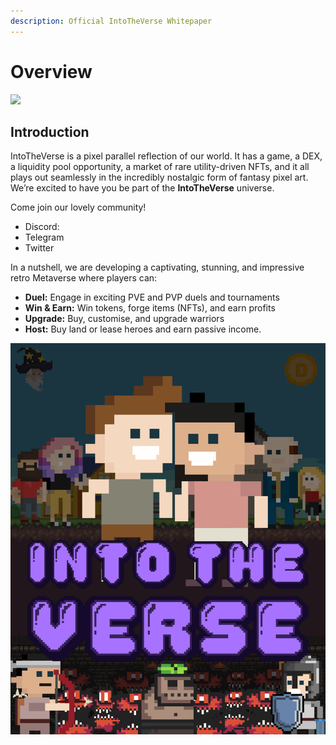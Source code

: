 ```yaml
---
description: Official IntoTheVerse Whitepaper
---
```


# Overview

![](<.gitbook/assets/Into The Verse logo.gif>)

## Introduction

IntoTheVerse is a pixel parallel reflection of our world. It has a game, a DEX, a liquidity pool opportunity, a market of rare utility-driven NFTs, and it all plays out seamlessly in the incredibly nostalgic form of fantasy pixel art. We’re excited to have you be part of the **IntoTheVerse** universe.&#x20;

Come join our lovely community!&#x20;

* Discord:&#x20;
* Telegram
* Twitter

In a nutshell, we are developing a captivating, stunning, and impressive retro Metaverse where players can:

* **Duel:** Engage in exciting PVE and PVP duels and tournaments
* **Win & Earn:** Win tokens, forge items (NFTs), and earn profits
* **Upgrade:** Buy, customise, and upgrade warriors
* **Host:** Buy land or lease heroes and earn passive income​.

![Cover](<.gitbook/assets/image (1).png>)
